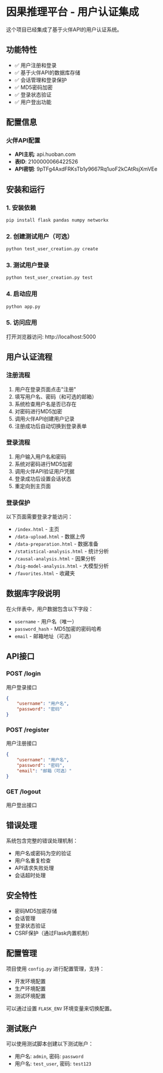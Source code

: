 # 因果推理平台 - 用户认证集成

这个项目已经集成了基于火伴API的用户认证系统。

## 功能特性

- ✅ 用户注册和登录
- ✅ 基于火伴API的数据库存储
- ✅ 会话管理和登录保护
- ✅ MD5密码加密
- ✅ 登录状态验证
- ✅ 用户登出功能

## 配置信息

### 火伴API配置
- **API主机**: api.huoban.com
- **表ID**: 2100000066422526
- **API密钥**: 9pTFg4AxdFRKsTb1y9667Rq1uoF2kCAtRsjXmVEe

## 安装和运行

### 1. 安装依赖
```bash
pip install flask pandas numpy networkx
```

### 2. 创建测试用户（可选）
```bash
python test_user_creation.py create
```

### 3. 测试用户登录
```bash
python test_user_creation.py test
```

### 4. 启动应用
```bash
python app.py
```

### 5. 访问应用
打开浏览器访问: http://localhost:5000

## 用户认证流程

### 注册流程
1. 用户在登录页面点击"注册"
2. 填写用户名、密码（和可选的邮箱）
3. 系统检查用户名是否已存在
4. 对密码进行MD5加密
5. 调用火伴API创建用户记录
6. 注册成功后自动切换到登录表单

### 登录流程
1. 用户输入用户名和密码
2. 系统对密码进行MD5加密
3. 调用火伴API验证用户凭据
4. 登录成功后设置会话状态
5. 重定向到主页面

### 登录保护
以下页面需要登录才能访问：
- `/index.html` - 主页
- `/data-upload.html` - 数据上传
- `/data-preparation.html` - 数据准备
- `/statistical-analysis.html` - 统计分析
- `/causal-analysis.html` - 因果分析
- `/big-model-analysis.html` - 大模型分析
- `/favorites.html` - 收藏夹

## 数据库字段说明

在火伴表中，用户数据包含以下字段：
- `username` - 用户名（唯一）
- `password_hash` - MD5加密的密码哈希
- `email` - 邮箱地址（可选）

## API接口

### POST /login
用户登录接口
```json
{
    "username": "用户名",
    "password": "密码"
}
```

### POST /register  
用户注册接口
```json
{
    "username": "用户名", 
    "password": "密码",
    "email": "邮箱（可选）"
}
```

### GET /logout
用户登出接口

## 错误处理

系统包含完整的错误处理机制：
- 用户名或密码为空的验证
- 用户名重复检查
- API请求失败处理
- 会话超时处理

## 安全特性

- 密码MD5加密存储
- 会话管理
- 登录状态验证
- CSRF保护（通过Flask内置机制）

## 配置管理

项目使用 `config.py` 进行配置管理，支持：
- 开发环境配置
- 生产环境配置  
- 测试环境配置

可以通过设置 `FLASK_ENV` 环境变量来切换配置。

## 测试账户

可以使用测试脚本创建以下测试账户：
- 用户名: `admin`, 密码: `password`
- 用户名: `test_user`, 密码: `test123`
